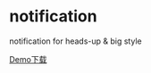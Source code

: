 # notification
notification for heads-up &amp; big style

[Demo下载](https://raw.githubusercontent.com/TryLoveCatch/notification/master/app-debug.apk)
